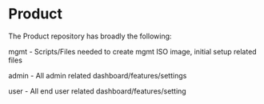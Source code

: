 # Product
The Product repository has broadly the following:

mgmt - Scripts/Files needed to create mgmt ISO image, initial setup related files

admin - All admin related dashboard/features/settings

user - All end user related dashboard/features/setting
